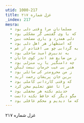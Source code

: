 ```yaml
---
utid: 1000-217
title: غزل شماره ۲۱۷
_index: 217
mesra:
  - مسلمانان مرا وقتی دلی بود
  - که با وی گفتمی گر مشکلی بود
  - دلی همدرد و یاری مصلحت بین
  - که استظهار هر اهل دلی بود
  - به گردابی چو می افتادم از غم
  - به تدبیرش امید ساحلی بود
  - ز من ضایع شد اندر کوی جانان
  - چه دامنگیر یا رب منزلی بود
  - هنر بی عیب حرمان نیست لیکن
  - ز من محرومتر کی سائلی بود
  - برین جان پریشان رحمت آرید
  - که وقتی کاردانی کاملی بود
  - مرا تا عشق تعلیم سخن کرد
  - حدیثم نکته هر محفلی بود
  - مگو دیگر که حافظ نکته دانست
  - که ما دیدیم و محکم غافلی بود
---
```

غزل شماره ۲۱۷
